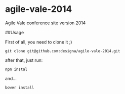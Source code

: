 agile-vale-2014
===============

Agile Vale conference site version 2014


##Usage

First of all, you need to clone it ;)

```
git clone git@github.com:designa/agile-vale-2014.git
```

after that, just run: 

```
npm instal
`````

and...

```
bower install
```
